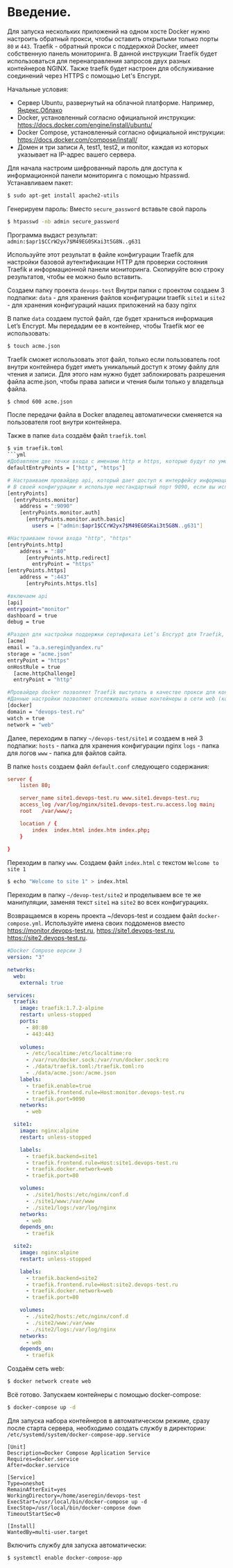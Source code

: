 # Введение.
Для запуска нескольких приложений на одном хосте Docker нужно настроить обратный прокси, чтобы оставить открытыми только порты `80` и `443`.
Traefik - обратный прокси с поддержкой Docker, имеет собственную панель мониторинга. В данной инструкции Traefik будет использоваться для перенаправления запросов двух разных контейнеров NGINX. Также traefik будет настроен для обслуживание соединений через HTTPS с помощью Let's Encrypt.

Начальные условия:
- Сервер Ubuntu, развернутый на облачной платформе. Например, [Яндекс.Облако](https://cloud.yandex.ru/)
- Docker, установленный согласно официальной инструкции: <https://docs.docker.com/engine/install/ubuntu/>
- Docker Compose, установленный согласно официальной инструкции: <https://docs.docker.com/compose/install/>
- Домен и три записи A, test1, test2, и monitor, каждая из которых указывает на IP-адрес вашего сервера.

Для начала настроим шифрованный пароль для доступа к информационной панели мониторинга с помощью htpasswd.
Устанавливаем пакет:
```sh
$ sudo apt-get install apache2-utils
```
Генерируем пароль:
Вместо `secure_password` вставьте свой пароль
```sh
$ htpasswd -nb admin secure_password
```
Программа выдаст результат:
`admin:$apr1$CCrW2yx7$M49EG0SKai3t5G8N..g631`

Используйте этот результат в файле конфигурации Traefik для настройки базовой аутентификации HTTP для проверки состояния Traefik и информационной панели мониторинга. Скопируйте всю строку результатов, чтобы ее можно было вставить.

Создаем папку проекта `devops-test`
Внутри папки с проектом создаем 3 подпапки:
`data` - для хранения файлов конфигурации traefik
`site1` и `site2` - для хранения конфигураций наших приложений на базу nginx

В папке `data` создаем пустой файл, где будет храниться информация Let’s Encrypt. Мы передадим ее в контейнер, чтобы Traefik мог ее использовать:
```sh
$ touch acme.json
```
Traefik сможет использовать этот файл, только если пользователь root внутри контейнера будет иметь уникальный доступ к этому файлу для чтения и записи. Для этого нам нужно будет заблокировать разрешения файла acme.json, чтобы права записи и чтения были только у владельца файла.
```sh
$ chmod 600 acme.json
```
После передачи файла в Docker владелец автоматически сменяется на пользователя root внутри контейнера.

Также в папке `data` создаём файл `traefik.toml`
```sh
$ vim traefik.toml
```yml
#Добавляем две точки входа с именами http и https, которые будут по умолчанию доступны всем серверным компонентам
defaultEntryPoints = ["http", "https"]

# Настраиваем провайдер api, который дает доступ к интерфейсу информационной панели. Здесь вам нужно вставить результат выполнения команды htpasswd:
# В своей конфигурации я использую нестандартный порт 9090, если вы используете файерволл, не забудьте добавить его в список разрешенных
[entryPoints]
  [entryPoints.monitor]
    address = ":9090"
    [entryPoints.monitor.auth]
      [entryPoints.monitor.auth.basic]
        users = ["admin:$apr1$CCrW2yx7$M49EG0SKai3t5G8N..g631"]

#Настраиваем точки входа "http", "https"
[entryPoints.http]
    address = ":80"
      [entryPoints.http.redirect]
        entryPoint = "https"
[entryPoints.https]
    address = ":443"
      [entryPoints.https.tls]

#включаем api
[api]
entrypoint="monitor"
dashboard = true
debug = true

#Раздел для настройки поддержки сертификата Let’s Encrypt для Traefik, пропишите в него свой e-mail
[acme]
email = "a.a.seregin@yandex.ru"
storage = "acme.json"
entryPoint = "https"
onHostRule = true
  [acme.httpChallenge]
  entryPoint = "http"

#Провайдер docker позволяет Traefik выступать в качестве прокси для контейнеров Docker.
#Данные настройки позволяют отслеживать новые контейнеры в сети web (которую мы вскоре создадим) и для предоставляют доступ к ним как к субдоменам домена devops-test.ru.
[docker]
domain = "devops-test.ru"
watch = true
network = "web"
```
Далее, переходим в папку `~/devops-test/site1` и  создаем в ней 3 подпапки:
`hosts` - папка для хранения конфигурации nginx
`logs` - папка для логов
`www` - папка для файлов сайта.

В папке `hosts` создаем файл `default.conf` следующего содержания:
```conf
server {
	listen 80;

	server_name site1.devops-test.ru www.site1.devops-test.ru;
	access_log /var/log/nginx/site1.devops-test.ru.access.log main;
	root   /var/www/;

	location / {
		index  index.html index.htm index.php;
	}
	
}
```
Переходим в папку `www`. Создаем файл `index.html` с текстом `Welcome to site 1`
```sh
$ echo "Welcome to site 1" > index.html
```
Переходим в папку `~/devop-test/site2` и проделываем все те же манипуляции, заменяя текст `site1` на `site2` во всех конфигурациях.

Возвращаемся в корень проекта ~/devops-test и создаем файл `docker-compose.yml`. Используйте имена своих поддоменов вместо <https://monitor.devops-test.ru>, <https://site1.devops-test.ru>, <https://site2.devops-test.ru>.
```yml
#Docker Compose версии 3
version: "3"

networks:
  web:
    external: true

services:
  traefik:
    image: traefik:1.7.2-alpine
    restart: unless-stopped
    ports:
      - 80:80
      - 443:443
  
    volumes:
      - /etc/localtime:/etc/localtime:ro
      - /var/run/docker.sock:/var/run/docker.sock:ro
      - ./data/traefik.toml:/traefik.toml:ro
      - ./data/acme.json:/acme.json
    labels:
      - traefik.enable=true
      - traefik.frontend.rule=Host:monitor.devops-test.ru
      - traefik.port=9090
    networks:
      - web

  site1:
    image: nginx:alpine
    restart: unless-stopped

    labels:
      - traefik.backend=site1
      - traefik.frontend.rule=Host:site1.devops-test.ru
      - traefik.docker.network=web
      - traefik.port=80

    volumes:
      - ./site1/hosts:/etc/nginx/conf.d
      - ./site1/www:/var/www
      - ./site1/logs:/var/log/nginx
    networks:
      - web
    depends_on:
      - traefik

  site2:
    image: nginx:alpine
    restart: unless-stopped

    labels:
      - traefik.backend=site2
      - traefik.frontend.rule=Host:site2.devops-test.ru
      - traefik.docker.network=web
      - traefik.port=80

    volumes:
      - ./site2/hosts:/etc/nginx/conf.d
      - ./site2/www:/var/www
      - ./site2/logs:/var/log/nginx
    networks:
      - web
    depends_on:
      - traefik
```
Создаём сеть web:
```sh
$ docker network create web
```
Всё готово. Запускаем контейнеры с помощью docker-compose:
```sh
$ docker-compose up -d
```
Для запуска набора контейнеров в автоматическом режиме, сразу после старта сервера, необходимо создать службу в директории: `/etc/systemd/system/docker-compose-app.service`
```
[Unit]
Description=Docker Compose Application Service
Requires=docker.service
After=docker.service

[Service]
Type=oneshot
RemainAfterExit=yes
WorkingDirectory=/home/aseregin/devops-test
ExecStart=/usr/local/bin/docker-compose up -d
ExecStop=/usr/local/bin/docker-compose down
TimeoutStartSec=0

[Install]
WantedBy=multi-user.target
```
Включить службу для запуска автоматически:
```sh
$ systemctl enable docker-compose-app
```

